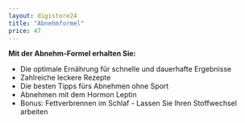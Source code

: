 ```yaml
---
layout: digistore24
title: "Abnehmformel"
price: 47
---
```

<div>
<div>
<p><strong>Mit der Abnehm-Formel erhalten Sie:<br></strong></p>
</div>
</div>
<div>
<ul><li>Die optimale Ern&#xE4;hrung f&#xFC;r schnelle und dauerhafte Ergebnisse</li>
<li>Zahlreiche leckere Rezepte</li>
<li>Die besten Tipps f&#xFC;rs Abnehmen ohne Sport</li>
<li>Abnehmen mit dem Hormon Leptin</li>
<li>Bonus: Fettverbrennen im Schlaf - Lassen Sie Ihren Stoffwechsel arbeiten</li>
</ul></div>